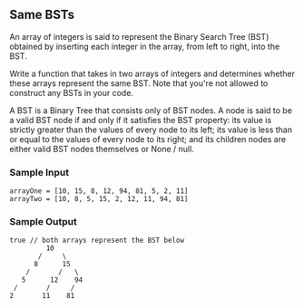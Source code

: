 
## Same BSTs

An array of integers is said to represent the Binary Search Tree (BST)
obtained by inserting each integer in the array, from left to right, into the
BST.

Write a function that takes in two arrays of integers and determines whether
these arrays represent the same BST. Note that you're not allowed to
construct any BSTs in your code.

A BST is a Binary Tree that consists only of BST nodes. A node is said to be a
valid BST node if and only if it satisfies the BST property: its value is
strictly greater than the values of every node to its left; its value is less
than or equal to the values of every node to its right; and its children nodes
are either valid BST nodes themselves or None /
null.

### Sample Input
```
arrayOne = [10, 15, 8, 12, 94, 81, 5, 2, 11]
arrayTwo = [10, 8, 5, 15, 2, 12, 11, 94, 81]
```

### Sample Output
```
true // both arrays represent the BST below
         10
       /     \
      8      15
    /       /   \
   5      12    94
 /       /     /
2       11    81
```
